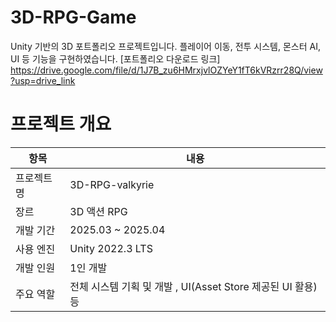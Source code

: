 # 3D-RPG-Game
Unity 기반의 3D 포트폴리오 프로젝트입니다.
플레이어 이동, 전투 시스템, 몬스터 AI, UI 등 기능을 구현하였습니다.
[포트폴리오 다운로드 링크]
https://drive.google.com/file/d/1J7B_zu6HMrxjvlOZYeY1fT6kVRzrr28Q/view?usp=drive_link
# 프로젝트 개요
| 항목 | 내용 |
|------|------|
| 프로젝트명 | 3D-RPG-valkyrie |
| 장르 | 3D 액션 RPG |
| 개발 기간 | 2025.03 ~ 2025.04 |
| 사용 엔진 | Unity 2022.3 LTS |
| 개발 인원 | 1인 개발 |
| 주요 역할 | 전체 시스템 기획 및 개발 , UI(Asset Store 제공된 UI 활용) 등 |

